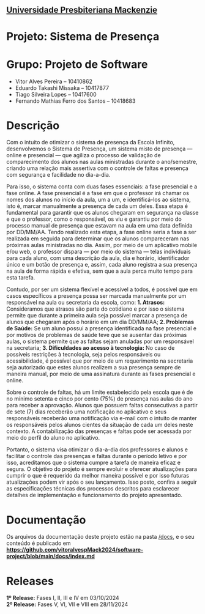 <h2><a href= "https://www.mackenzie.br">Universidade Presbiteriana Mackenzie</a></h2>

# Projeto: Sistema de Presença

# Grupo: Projeto de Software
- Vitor Alves Pereira – 10410862
- Eduardo Takashi Missaka – 10417877
- Tiago Silveira Lopes – 10417600
- Fernando Mathias Ferro dos Santos – 10418683

# Descrição
Com o intuito de otimizar o sistema de presença da Escola Infinito, desenvolvemos o Sistema de Presença, um sistema misto de presença — online e presencial — que agiliza o processo de validação de comparecimento dos alunos nas aulas ministradas durante o ano/semestre, criando uma relação mais assertiva com o controle de faltas e presença com segurança e facilidade no dia-a-dia.

Para isso, o sistema conta com duas fases essenciais: a fase presencial e a fase online. A fase presencial é a fase em que o professor irá chamar os nomes dos alunos no início da aula, um a um, e identificá-los ao sistema, isto é, marcar manualmente a presença de cada um deles. Essa etapa é fundamental para garantir que os alunos chegaram em segurança na classe e que o professor, como o responsável, os viu e garantiu por meio do processo manual de presença que estavam na aula em uma data definida por DD/MM/AA. Tendo realizado esta etapa, a fase online seria a fase a ser realizada em seguida para determinar que os alunos compareceram nas próximas aulas ministradas no dia. Assim, por meio de um aplicativo mobile e/ou web, o professor dispara — por meio do sistema — telas individuais para cada aluno, com uma descrição da aula, dia e horário, identificador único e um botão de presença e, assim, cada aluno registra a sua presença na aula de forma rápida e efetiva, sem que a aula perca muito tempo para esta tarefa.

Contudo, por ser um sistema flexível e acessível a todos, é possível que em casos específicos a presença possa ser marcada manualmente por um responsável na aula ou secretaria da escola, como: **1. Atrasos:** Consideramos que atrasos são parte do cotidiano e por isso o sistema permite que durante a primeira aula seja possível marcar a presença de alunos que chegaram após o horário em um dia DD/MM/AA; **2. Problemas de Saúde:** Se um aluno possui a presença identificada na fase presencial e por motivos de problemas de saúde teve que se ausentar das próximas aulas, o sistema permite que as faltas sejam anuladas por um responsável na secretaria; **3. Dificuldades ao acesso à tecnologia:** No caso de possíveis restrições à tecnologia, seja pelos responsáveis ou acessibilidade, é possível que por meio de um requerimento na secretaria seja autorizado que estes alunos realizem a sua presença sempre de maneira manual, por meio de uma assinatura durante as fases presencial e online. 

Sobre o controle de faltas, há um limite estabelecido pela escola que é de no mínimo setenta e cinco por cento (75%) de presença nas aulas do ano para receber a aprovação. Alunos que possuem faltas consecutivas a partir de sete (7) dias receberão uma notificação no aplicativo e seus responsáveis receberão uma notificação via e-mail com o intuito de manter os responsáveis pelos alunos cientes da situação de cada um deles neste contexto. A contabilização das presenças e faltas pode ser acessada por meio do perfil do aluno no aplicativo.

Portanto, o sistema visa otimizar o dia-a-dia dos professores e alunos e facilitar o controle das presenças e faltas durante o período letivo e por isso, acreditamos que o sistema cumpre a tarefa de maneira eficaz e segura. O objetivo do projeto é sempre evoluir e oferecer atualizações para cumprir o que é requerido da melhor maneira possível e por isso futuras atualizações podem vir após o seu lançamento. Isso posto, confira a seguir as especificações técnicas dos processos descritos para esclarecer detalhes de implementação e funcionamento do projeto apresentado.

# Documentação

Os arquivos da documentação deste projeto estão na pasta [/docs](/docs), e o seu conteúdo é publicado em **https://github.com/vitoralvespMack2024/software-project/blob/main/docs/index.md**

# Releases
**1º Release:** Fases I, II, III e IV em 03/10/2024 \
**2º Release:** Fases V, VI, VII e VIII em 28/11/2024
